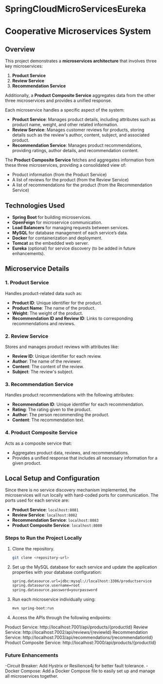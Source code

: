 # SpringCloudMicroServicesEureka


# Cooperative Microservices System

## Overview

This project demonstrates a **microservices architecture** that involves three key microservices:

1. **Product Service**
2. **Review Service**
3. **Recommendation Service**

Additionally, a **Product Composite Service** aggregates data from the other three microservices and provides a unified response.

Each microservice handles a specific aspect of the system:

- **Product Service**: Manages product details, including attributes such as product name, weight, and other related information.
- **Review Service**: Manages customer reviews for products, storing details such as the review's author, content, subject, and associated product.
- **Recommendation Service**: Manages product recommendations, providing ratings, author details, and recommendation content.

The **Product Composite Service** fetches and aggregates information from these three microservices, providing a consolidated view of:
- Product information (from the Product Service)
- A list of reviews for the product (from the Review Service)
- A list of recommendations for the product (from the Recommendation Service)

## Technologies Used

- **Spring Boot** for building microservices.
- **OpenFeign** for microservice communication.
- **Load Balancers** for managing requests between services.
- **MySQL** for database management of each service’s data.
- **Docker** for containerization and deployment.
- **Tomcat** as the embedded web server.
- **Eureka** (optional) for service discovery (to be added in future enhancements).

## Microservice Details

### 1. Product Service

Handles product-related data such as:
- **Product ID**: Unique identifier for the product.
- **Product Name**: The name of the product.
- **Weight**: The weight of the product.
- **Recommendation ID and Review ID**: Links to corresponding recommendations and reviews.

### 2. Review Service

Stores and manages product reviews with attributes like:
- **Review ID**: Unique identifier for each review.
- **Author**: The name of the reviewer.
- **Content**: The content of the review.
- **Subject**: The review's subject.

### 3. Recommendation Service

Handles product recommendations with the following attributes:
- **Recommendation ID**: Unique identifier for each recommendation.
- **Rating**: The rating given to the product.
- **Author**: The person recommending the product.
- **Content**: The recommendation text.

### 4. Product Composite Service

Acts as a composite service that:
- Aggregates product data, reviews, and recommendations.
- Provides a unified response that includes all necessary information for a given product.

## Local Setup and Configuration

Since there is no service discovery mechanism implemented, the microservices will run locally with hard-coded ports for communication. The ports used for each service are:
- **Product Service**: `localhost:8081`
- **Review Service**: `localhost:8082`
- **Recommendation Service**: `localhost:8083`
- **Product Composite Service**: `localhost:8080`

### Steps to Run the Project Locally

1. Clone the repository.
   ```bash
   git clone <repository-url>
2. Set up the MySQL database for each service and update the application properties with your database configuration:
   ```bash **properties.application**
   spring.datasource.url=jdbc:mysql://localhost:3306/productservice
   spring.datasource.username=root
   spring.datasource.password=yourpassword
3. Run each microservice individually using:
   ```bash 
   mvn spring-boot:run
4. Access the APIs through the following endpoints:

Product Service: http://localhost:7001/api/products/{productId}
Review Service: http://localhost:7002/api/reviews/{reviewId}
Recommendation Service: http://localhost:7003/api/recommendations/{recommendationId}
Product Composite Service: http://localhost:7000/api/products/{productId}

### Future Enhancements

-Circuit Breaker: Add Hystrix or Resilience4j for better fault tolerance.
-Docker Compose: Add a Docker Compose file to easily set up and manage all microservices together.

